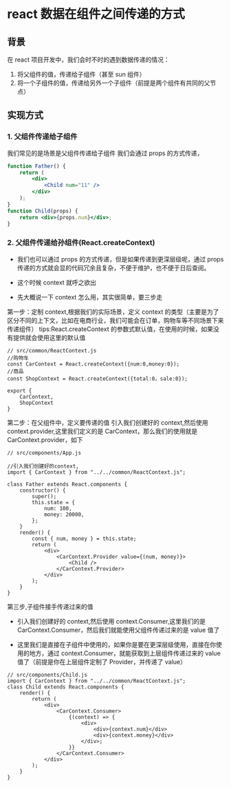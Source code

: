 # react 数据在组件之间传递的方式

## 背景

在 react 项目开发中，我们会时不时的遇到数据传递的情况：

1. 将父组件的值，传递给子组件（甚至 sun 组件）
2. 将一个子组件的值，传递给另外一个子组件（前提是两个组件有共同的父节点）

## 实现方式

### 1. 父组件传递给子组件

我们常见的是场景是父组件传递给子组件
我们会通过 props 的方式传递，

```jsx
function Father() {
    return (
        <div>
            <Child num="11" />
        </div>
    );
}
function Child(props) {
    return <div>{props.num}</div>;
}
```

### 2. 父组件传递给孙组件(React.createContext)

-   我们也可以通过 props 的方式传递，但是如果传递到更深层级呢，通过 props 传递的方式就会显的代码冗余且复杂，不便于维护，也不便于日后查阅。
-   这个时候 context 就呼之欲出

-   先大概说一下 context 怎么用，其实很简单，要三步走

第一步：定制 context,根据我们的实际场景，定义 context 的类型（主要是为了区分不同的上下文，比如在电商行业，我们可能会在订单，购物车等不同场景下来传递组件）
tips:React.createContext 的参数式默认值，在使用的时候，如果没有提供就会使用这里的默认值

```tsx
// src/common/ReactContext.js
//购物车
const CarContext = React.createContext({num:0,money:0});
//商品
const ShopContext = React.createContext({total:0，sale:0});

export {
    CarContext,
    ShopContext
}
```

第二步：在父组件中，定义要传递的值
引入我们创建好的 context,然后使用 context.provider,这里我们定义的是 CarContext，那么我们的使用就是 CarContext.provider，如下

```tsx
// src/components/App.js

//引入我们创建好的context,
import { CarContext } from "../../common/ReactContext.js";

class Father extends React.components {
    constructor() {
        super();
        this.state = {
            num: 100,
            money: 20000,
        };
    }
    render() {
        const { num, money } = this.state;
        return (
            <div>
                <CarContext.Provider value={(num, money)}>
                    <Child />
                </CarContext.Provider>
            </div>
        );
    }
}
```

第三步,子组件接手传递过来的值

-   引入我们创建好的 context,然后使用 context.Consumer,这里我们的是 CarContext.Consumer，然后我们就能使用父组件传递过来的是 value 值了

-   这里我们是直接在子组件中使用的，如果你是要在更深层级使用，直接在你使用的地方，通过 context.Consumer，就能获取到上层组件传递过来的 value 值了（前提是你在上层组件定制了 Provider，并传递了 value）

```tsx
// src/components/Child.js
import { CarContext } from "../../common/ReactContext.js";
class Child extends React.components {
    render() {
        return (
            <div>
                <CarContext.Consumer>
                    {(context) => {
                        <div>
                            <div>{context.num}</div>
                            <div>{context.money}</div>
                        </div>;
                    }}
                </CarContext.Consumer>
            </div>
        );
    }
}
```
